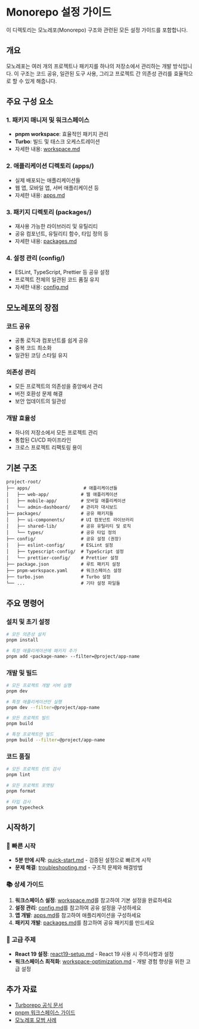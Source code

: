 # Monorepo 설정 가이드

이 디렉토리는 모노레포(Monorepo) 구조와 관련된 모든 설정 가이드를 포함합니다.

## 개요

모노레포는 여러 개의 프로젝트나 패키지를 하나의 저장소에서 관리하는 개발 방식입니다.
이 구조는 코드 공유, 일관된 도구 사용, 그리고 프로젝트 간 의존성 관리를 효율적으로 할 수 있게 해줍니다.

## 주요 구성 요소

### 1. 패키지 매니저 및 워크스페이스

- **pnpm workspace**: 효율적인 패키지 관리
- **Turbo**: 빌드 및 태스크 오케스트레이션
- 자세한 내용: [workspace.md](./workspace.md)

### 2. 애플리케이션 디렉토리 (apps/)

- 실제 배포되는 애플리케이션들
- 웹 앱, 모바일 앱, 서버 애플리케이션 등
- 자세한 내용: [apps.md](./apps.md)

### 3. 패키지 디렉토리 (packages/)

- 재사용 가능한 라이브러리 및 유틸리티
- 공유 컴포넌트, 유틸리티 함수, 타입 정의 등
- 자세한 내용: [packages.md](./packages.md)

### 4. 설정 관리 (config/)

- ESLint, TypeScript, Prettier 등 공유 설정
- 프로젝트 전체의 일관된 코드 품질 유지
- 자세한 내용: [config.md](./config.md)

## 모노레포의 장점

### 코드 공유

- 공통 로직과 컴포넌트를 쉽게 공유
- 중복 코드 최소화
- 일관된 코딩 스타일 유지

### 의존성 관리

- 모든 프로젝트의 의존성을 중앙에서 관리
- 버전 호환성 문제 해결
- 보안 업데이트의 일관성

### 개발 효율성

- 하나의 저장소에서 모든 프로젝트 관리
- 통합된 CI/CD 파이프라인
- 크로스 프로젝트 리팩토링 용이

## 기본 구조

```
project-root/
├── apps/                    # 애플리케이션들
│   ├── web-app/            # 웹 애플리케이션
│   ├── mobile-app/         # 모바일 애플리케이션
│   └── admin-dashboard/    # 관리자 대시보드
├── packages/               # 공유 패키지들
│   ├── ui-components/      # UI 컴포넌트 라이브러리
│   ├── shared-lib/         # 공유 유틸리티 및 로직
│   └── types/              # 공유 타입 정의
├── config/                 # 공유 설정 (권장)
│   ├── eslint-config/      # ESLint 설정
│   ├── typescript-config/  # TypeScript 설정
│   └── prettier-config/    # Prettier 설정
├── package.json            # 루트 패키지 설정
├── pnpm-workspace.yaml     # 워크스페이스 설정
├── turbo.json              # Turbo 설정
└── ...                     # 기타 설정 파일들
```

## 주요 명령어

### 설치 및 초기 설정

```bash
# 모든 의존성 설치
pnpm install

# 특정 애플리케이션에 패키지 추가
pnpm add <package-name> --filter=@project/app-name
```

### 개발 및 빌드

```bash
# 모든 프로젝트 개발 서버 실행
pnpm dev

# 특정 애플리케이션만 실행
pnpm dev --filter=@project/app-name

# 모든 프로젝트 빌드
pnpm build

# 특정 프로젝트만 빌드
pnpm build --filter=@project/app-name
```

### 코드 품질

```bash
# 모든 프로젝트 린트 검사
pnpm lint

# 모든 프로젝트 포맷팅
pnpm format

# 타입 검사
pnpm typecheck
```

## 시작하기

### 🚀 빠른 시작

- **5분 만에 시작**: [quick-start.md](./quick-start.md) - 검증된 설정으로 빠르게 시작
- **문제 해결**: [troubleshooting.md](./troubleshooting.md) - 구조적 문제와 해결방법

### 📚 상세 가이드

1. **워크스페이스 설정**: [workspace.md](./workspace.md)를 참고하여 기본 설정을 완료하세요
2. **설정 관리**: [config.md](./config.md)를 참고하여 공유 설정을 구성하세요
3. **앱 개발**: [apps.md](./apps.md)를 참고하여 애플리케이션을 구성하세요
4. **패키지 개발**: [packages.md](./packages.md)를 참고하여 공유 패키지를 만드세요

### 🔧 고급 주제

- **React 19 설정**: [react19-setup.md](./react19-setup.md) - React 19 사용 시 주의사항과 설정
- **워크스페이스 최적화**: [workspace-optimization.md](./workspace-optimization.md) - 개발 경험 향상을 위한 고급 설정

## 추가 자료

- [Turborepo 공식 문서](https://turbo.build/repo/docs)
- [pnpm 워크스페이스 가이드](https://pnpm.io/workspaces)
- [모노레포 모범 사례](https://monorepo.tools/)
